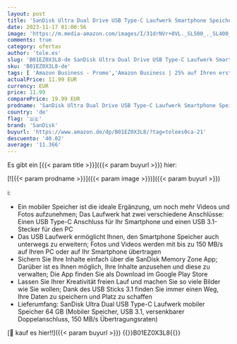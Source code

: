 ```yaml
---
layout: post
title: 'SanDisk Ultra Dual Drive USB Type-C Laufwerk Smartphone Speicher 64 GB  Mobiler Speicher  USB 3.1  versenkbarer Doppelanschluss  150MB/s Übertragungsraten  USB Laufwerk '
date: 2023-11-17 01:00:56
image: 'https://m.media-amazon.com/images/I/31drNVr+8VL._SL500_._SL400_.jpg'
comments: true
category: ofertas
author: 'tole.es'
slug: 'B01EZ0X3L8-de SanDisk Ultra Dual Drive USB Type-C Laufwerk Smartphone...'
sku: 'B01EZ0X3L8-de'
tags: [ 'Amazon Business - Promo','Amazon Business | 25% auf Ihren ersten Einkauf','Amazon Business | Mengenvorteil sichern','Arborist Merchandising Root','BOW New to Prime Now','Computer & Zubehör','Computer & Zubehör: Produkte mit Umwelt-Label','Datenspeicher','Externe Datenspeicher','IT-Zubehör','Mengenrabatte auf ausgewählte Produkte','Self Service','Special Features Stores','Stores','USB-Sticks','a4cbee59-f823-40fe-831a-7de64f655f6f_0','a4cbee59-f823-40fe-831a-7de64f655f6f_1301','e26659c6-d1cd-45cb-800b-2f9b432b8572_0','e26659c6-d1cd-45cb-800b-2f9b432b8572_4501','e26659c6-d1cd-45cb-800b-2f9b432b8572_5201','e26659c6-d1cd-45cb-800b-2f9b432b8572_8801','e26659c6-d1cd-45cb-800b-2f9b432b8572_9101','e26659c6-d1cd-45cb-800b-2f9b432b8572_9201','sandisk','🇩🇪', ]
actualPrice: 11.99 EUR
currency: EUR
price: 11.99
comparePrice: 19.99 EUR
prodname: 'SanDisk Ultra Dual Drive USB Type-C Laufwerk Smartphone Speicher 64 GB  Mobiler Speicher  USB 3.1  versenkbarer Doppelanschluss  150MB/s Übertragungsraten  USB Laufwerk '
country: 'de'
flag: '🇩🇪'
brand: 'SanDisk'
buyurl: 'https://www.amazon.de/dp/B01EZ0X3L8/?tag=tolees0ca-21'
descuento: '40.02'
average: '11.366'
---
```


Es gibt ein [{{< param title >}}]({{< param buyurl >}}) hier:

[![{{< param prodname >}}]({{< param image >}})]({{< param buyurl >}})

ℹ️:

- Ein mobiler Speicher ist die ideale Ergänzung, um noch mehr Videos und Fotos aufzunehmen; Das Laufwerk hat zwei verschiedene Anschlüsse: Einen USB Type-C Anschluss für Ihr Smartphone und einen USB 3.1-Stecker für den PC
- Das USB Laufwerk ermöglicht Ihnen, den Smartphone Speicher auch unterwegs zu erweitern; Fotos und Videos werden mit bis zu 150 MB/s auf Ihren PC oder auf Ihr Smartphone übertragen
- Sichern Sie Ihre Inhalte einfach über die SanDisk Memory Zone App; Darüber ist es Ihnen möglich, Ihre Inhalte anzusehen und diese zu verwalten; Die App finden Sie als Download im Google Play Store
- Lassen Sie Ihrer Kreativität freien Lauf und machen Sie so viele Bilder wie Sie wollen; Dank des USB Sticks 3.1 finden Sie immer einen Weg, Ihre Daten zu speichern und Platz zu schaffen
- Lieferumfang: SanDisk Ultra Dual USB Type-C Laufwerk mobiler Speicher 64 GB (Mobiler Speicher, USB 3.1, versenkbarer Doppelanschluss, 150 MB/s Übertragungsraten)

[🛒 kauf es hier!!]({{< param buyurl >}})
{{<world>}}B01EZ0X3L8{{</world>}}
